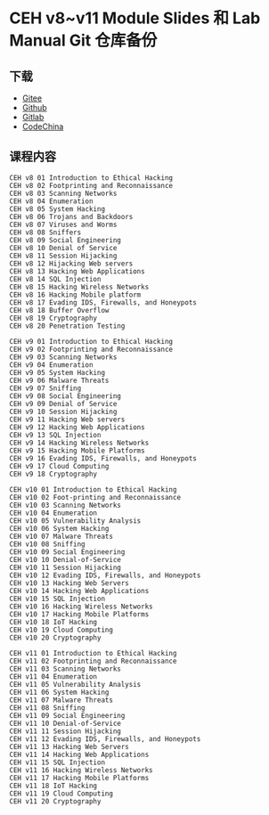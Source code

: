 <!---
title: CEH v8~v11 Module Slides 和 Lab Manual Git 仓库备份
date: 2021-09-12 17:58:00
categories:
  - 计算机
tags:
  - CEH
--->

# CEH v8~v11 Module Slides 和 Lab Manual Git 仓库备份

## 下载

<!--more-->

+   [Gitee](https://gitee.com/apachecn/interview-books/tree/master/CEH)
+   [Github](https://github.com/apachecn/interview-books/tree/master/CEH)
+   [Gitlab](https://gitlab.com/apache_cn/interview-books/tree/master/CEH)
+   [CodeChina](https://codechina.csdn.net/apachecn/interview-books/tree/master/CEH)

## 课程内容

```
CEH v8 01 Introduction to Ethical Hacking
CEH v8 02 Footprinting and Reconnaissance
CEH v8 03 Scanning Networks
CEH v8 04 Enumeration
CEH v8 05 System Hacking
CEH v8 06 Trojans and Backdoors
CEH v8 07 Viruses and Worms
CEH v8 08 Sniffers
CEH v8 09 Social Engineering
CEH v8 10 Denial of Service
CEH v8 11 Session Hijacking
CEH v8 12 Hijacking Web servers
CEH v8 13 Hacking Web Applications
CEH v8 14 SQL Injection
CEH v8 15 Hacking Wireless Networks
CEH v8 16 Hacking Mobile platform
CEH v8 17 Evading IDS, Firewalls, and Honeypots
CEH v8 18 Buffer Overflow
CEH v8 19 Cryptography
CEH v8 20 Penetration Testing

CEH v9 01 Introduction to Ethical Hacking
CEH v9 02 Footprinting and Reconnaissance
CEH v9 03 Scanning Networks
CEH v9 04 Enumeration
CEH v9 05 System Hacking
CEH v9 06 Malware Threats
CEH v9 07 Sniffing
CEH v9 08 Social Engineering
CEH v9 09 Denial of Service
CEH v9 10 Session Hijacking
CEH v9 11 Hacking Web servers
CEH v9 12 Hacking Web Applications
CEH v9 13 SQL Injection
CEH v9 14 Hacking Wireless Networks
CEH v9 15 Hacking Mobile Platforms
CEH v9 16 Evading IDS, Firewalls, and Honeypots
CEH v9 17 Cloud Computing
CEH v9 18 Cryptography

CEH v10 01 Introduction to Ethical Hacking
CEH v10 02 Foot-printing and Reconnaissance
CEH v10 03 Scanning Networks
CEH v10 04 Enumeration
CEH v10 05 Vulnerability Analysis
CEH v10 06 System Hacking
CEH v10 07 Malware Threats
CEH v10 08 Sniffing
CEH v10 09 Social Engineering
CEH v10 10 Denial-of-Service
CEH v10 11 Session Hijacking
CEH v10 12 Evading IDS, Firewalls, and Honeypots
CEH v10 13 Hacking Web Servers
CEH v10 14 Hacking Web Applications
CEH v10 15 SQL Injection
CEH v10 16 Hacking Wireless Networks
CEH v10 17 Hacking Mobile Platforms
CEH v10 18 IoT Hacking
CEH v10 19 Cloud Computing
CEH v10 20 Cryptography

CEH v11 01 Introduction to Ethical Hacking
CEH v11 02 Footprinting and Reconnaissance
CEH v11 03 Scanning Networks
CEH v11 04 Enumeration
CEH v11 05 Vulnerability Analysis
CEH v11 06 System Hacking
CEH v11 07 Malware Threats
CEH v11 08 Sniffing
CEH v11 09 Social Engineering
CEH v11 10 Denial-of-Service
CEH v11 11 Session Hijacking
CEH v11 12 Evading IDS, Firewalls, and Honeypots
CEH v11 13 Hacking Web Servers
CEH v11 14 Hacking Web Applications
CEH v11 15 SQL Injection
CEH v11 16 Hacking Wireless Networks
CEH v11 17 Hacking Mobile Platforms
CEH v11 18 IoT Hacking
CEH v11 19 Cloud Computing
CEH v11 20 Cryptography
```
